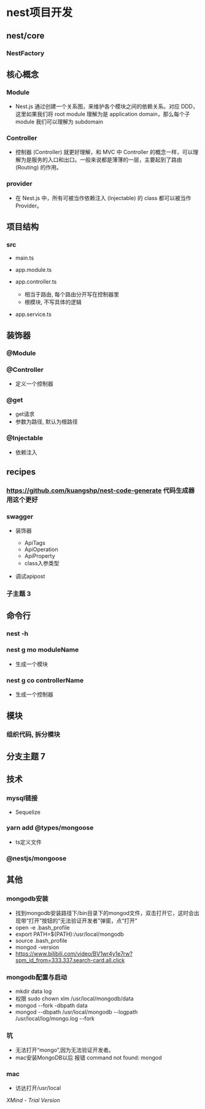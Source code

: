 # nest项目开发

## nest/core

### NestFactory

## 核心概念

### Module

- Nest.js 通过创建一个关系图，来维护各个模块之间的依赖关系。对应 DDD，这里如果我们将 root module 理解为是 application domain，那么每个子 module 我们可以理解为 subdomain

### Controller

- 控制器 (Controller) 就更好理解，和 MVC 中 Controller 的概念一样，可以理解为是服务的入口和出口。一般来说都是薄薄的一层，主要起到了路由 (Routing) 的作用。

### provider

- 在 Nest.js 中，所有可被当作依赖注入 (Injectable) 的 class 都可以被当作 Provider。

## 项目结构

### src

- main.ts
- app.module.ts
- app.controller.ts

	- 相当于路由, 每个路由分开写在控制器里
	- 根模块, 不写具体的逻辑

- app.service.ts

## 装饰器

### @Module

### @Controller

- 定义一个控制器

### @get

- get请求
- 参数为路径, 默认为根路径

### @Injectable

- 依赖注入

## recipes

### https://github.com/kuangshp/nest-code-generate 代码生成器用这个更好

### swagger

- 装饰器

	- ApiTags
	- ApiOperation
	- ApiProperty
	- class入参类型

- 调试apipost

### 子主题 3

## 命令行

### nest -h

### nest g mo moduleName

- 生成一个模块

### nest g co controllerName

- 生成一个控制器

## 模块

### 组织代码, 拆分模块

## 分支主题 7

## 技术

### mysql链接

- Sequelize

### yarn add @types/mongoose

- ts定义文件

### @nestjs/mongoose

## 其他

### mongodb安装

- 找到mongodb安装路径下/bin目录下的mongod文件，双击打开它，这时会出现带“打开”按钮的“无法验证开发者”弹窗，点“打开”
- open -e .bash_profile
- export PATH=${PATH}:/usr/local/mongodb
- source .bash_profile
- mongod -version
- https://www.bilibili.com/video/BV1wr4y1e7rw?spm_id_from=333.337.search-card.all.click

### mongodb配置与启动

- mkdir data log
- 权限 sudo chown xlm /usr/local/mongodb/data
- mongod --fork -dbpath data
- mongod --dbpath /usr/local/mongodb --logpath /usr/local/log/mongo.log --fork

### 坑

- 无法打开“mongo”,因为无法验证开发者。
- mac安装MongoDB以后 报错 command not found: mongod

### mac

- 访达打开/usr/local

*XMind - Trial Version*